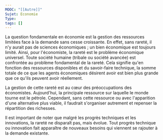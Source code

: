 ```yaml
---
MOOC: "[[Autre]]"
Sujet: Economie
Type: 
tags: []
---
```

La question fondamentale en économie est la gestion des ressources limitées face à la demande sans cesse croissante. En effet, sans rareté, il n'y aurait pas de sciences économiques ; un bien économique est toujours limité. Ainsi, pour l'économiste, la rareté est le problème économique universel. Toute société humaine (tribale ou société avancée) est confrontée au problème fondamental de la rareté. Cela signifie qu'en fonction des ressources disponibles et du savoir-faire technique, la somme totale de ce que les agents économiques désirent avoir est bien plus grande que ce qu'ils peuvent avoir réellement.

La gestion de cette rareté est au cœur des préoccupations des économistes. Aujourd'hui, la principale ressource sur laquelle le monde tourne est le pétrole. Cependant, sans cette ressource ou avec l'apparition d'une alternative plus viable, il faudrait s'organiser autrement et repenser la répartition des richesses.

Il est important de noter que malgré les progrès techniques et les innovations, la rareté ne disparaît pas, mais évolue. Tout progrès technique ou innovation fait apparaître de nouveaux besoins qui viennent se rajouter à la demande existante.
